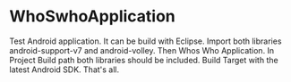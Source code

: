 WhoSwhoApplication
==================

Test Android application. 
It can be build with Eclipse. Import both libraries android-support-v7  and android-volley.
Then Whos Who Application.
In Project Build path both libraries should be included.
Build Target with the latest Android SDK.
That's all.
